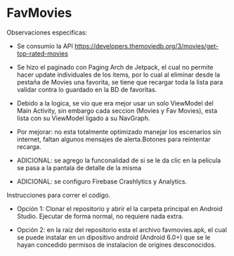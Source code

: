 # FavMovies

Observaciones especificas:

- Se consumio la API https://developers.themoviedb.org/3/movies/get-top-rated-movies

- Se hizo el paginado con Paging Arch de Jetpack, el cual no permite hacer update individuales de los items, por lo cual al eliminar desde la pestaña de Movies una favorita, se tiene que recargar toda la lista para validar contra lo guardado en la BD de favoritas.

- Debido a la logica, se vio que era mejor usar un solo ViewModel del Main Activity, sin embargo cada seccion (Movies y Fav Movies), esta lista con su ViewModel ligado a su NavGraph.

- Por mejorar: no esta totalmente optimizado manejar los escenarios sin internet, faltan algunos mensajes de alerta.Botones para reintentar recarga.

- ADICIONAL: se agrego la funconalidad de si se le da clic en la pelicula se pasa a la pantala de detalle de la misma

- ADICIONAL: se configuro Firebase Crashlytics y Analytics.


Instrucciones para correr el codigo.

- Opción 1: Clonar el repositorio y abrir el la carpeta principal en Android Studio. Ejecutar de forma normal, no requiere nada extra.

- Opción 2: en la raiz del repositorio esta el archivo favmovies.apk, el cual se puede instalar en un dipositivo android (Android 6.0+) que se le hayan concedido permisos de instalacion de origines desconocidos.

